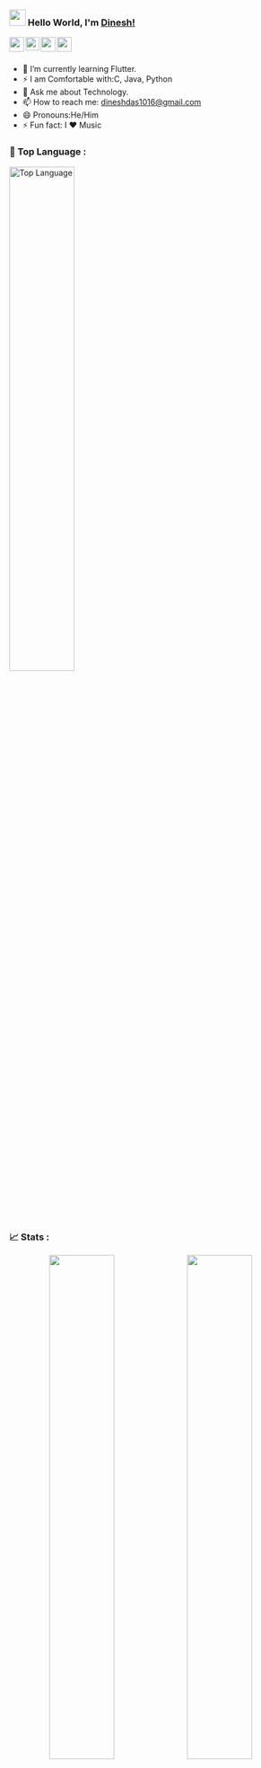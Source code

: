 ### <img src="https://github.com/TheDudeThatCode/TheDudeThatCode/blob/master/Assets/Hi.gif" width="29px"> Hello World, I'm [Dinesh!](https://Dinesh-Das.github.io) 
<a href="https://www.instagram.com/dinesh._.das/">
  <img align="left" width="26px" src="https://cdn.jsdelivr.net/npm/simple-icons@v3/icons/instagram.svg" />
</a>
<a href="https://www.linkedin.com/in/dineshdas1016/">
  <img align="left" width="24px" src="https://cdn.jsdelivr.net/npm/simple-icons@v3/icons/linkedin.svg"  />
</a>
<a href="https://twitter.com/DineshDas_">
  <img align="left" width="26px" src="https://cdn.jsdelivr.net/npm/simple-icons@v3/icons/twitter.svg" />
</a>
<a href="mailto:dineshdas1016@gmail.com">
  <img align="left" width="26px" src="https://cdn.jsdelivr.net/npm/simple-icons@v3/icons/gmail.svg" />
</a>
<br />
<br />
<!--
<h1 align="center">
  <img src="https://raw.githubusercontent.com/Dinesh-Das/Dinesh-Das/master/name.svg" alt="Dinesh-Das" />
</h1>

**Dinesh-Das/Dinesh-Das** is a ✨ _special_ ✨ repository because its `README.md` (this file) appears on your GitHub profile.

Here are some ideas to get you started:
- ⚡ I am Comfortable with:
      C
      Java
      Python
- 🌱 I’m currently learning Flutter.
- 💬 Ask me about Technology.
- 📫 How to reach me: dineshdas1016@gmail.com
- 😄 Pronouns:He/Him 

- 👯 I’m looking to collaborate on ...
- 🤔 I’m looking for help with ...
- 🔭 I’m currently working on Django Project...
✨🌟👨‍💻
Github Stats
<img src="https://github-readme-stats.vercel.app/api?username=Dinesh-Das&&show_icons=true&title_color=ffffff&icon_color=bb2acf&text_color=daf7dc&bg_color=151515">

Showcase Repo 

[![Readme Card](https://github-readme-stats.vercel.app/api/pin/?username=Dinesh-Das&repo=HackerRank)](https://github.com/Dinesh-Das/HackerRank)


dark theme formatted repo
## 🗂️ Highlight Projects

<a href="https://github.com/Zhenye-Na/DA-RNN">
  <img align="center" src="https://github-readme-stats.vercel.app/api/pin/?username=zhenye-na&repo=DA-RNN&show_icons=true&line_height=27&title_color=6aa6f8&text_color=8a919a&icon_color=6aa6f8&bg_color=22272e" alt="DA-RNN" />
</a>

<a href="https://github.com/Zhenye-Na/crnn-pytorch">
  <img align="center" src="https://github-readme-stats.vercel.app/api/pin/?username=zhenye-na&repo=crnn-pytorch&show_icons=true&line_height=27&title_color=6aa6f8&text_color=8a919a&icon_color=6aa6f8&bg_color=22272e" alt="crnn-pytorch" />
</a>
-->


- 🌱 I’m currently learning Flutter.
- ⚡ I am Comfortable with:C, Java, Python
- 💬 Ask me about Technology.
- 📫 How to reach me: dineshdas1016@gmail.com
- 😄 Pronouns:He/Him 
- ⚡ Fun fact: I ❤️ Music


### 🌟 Top Language :
<p align="left">
  <img width="48%" src="https://github-readme-stats.vercel.app/api/top-langs/?username=Dinesh-Das&layout=compact&theme=tokyonight" alt="Top Language" />
</p>



### 📈 Stats : 
<p align="center">
  <img width="48%" src="https://github-readme-stats.vercel.app/api?username=Dinesh-Das&show_icons=true&theme=tokyonight&count_private=true" />
  <img width="48%" src="https://github-readme-streak-stats.herokuapp.com/?user=Dinesh-Das&theme=tokyonight" />
</p>

<br />

### 👨‍💻 Check out:
<a href="https://www.hackerrank.com/dineshdas1016">
  <img align="left" width="26px" src="https://cdn.jsdelivr.net/npm/simple-icons@v3/icons/codechef.svg" />
</a>
<a href="https://www.hackerrank.com/dineshdas1016">
  <img align="left" width="26px" src="https://cdn.jsdelivr.net/npm/simple-icons@v3/icons/geeksforgeeks.svg" />
</a>
<a href="https://www.hackerrank.com/dineshdas1016">
  <img align="left" width="26px" src="https://cdn.jsdelivr.net/npm/simple-icons@v3/icons/leetcode.svg" />
</a>
<a href="https://www.hackerrank.com/dineshdas1016">
  <img align="left" width="26px" src="https://cdn.jsdelivr.net/npm/simple-icons@v3/icons/hackerrank.svg" />
</a>
<br />
<br />

<div align="center">

  <h3>A random joke for you :)</h3>
<!-- HTML -->
<img width="48%" src="https://readme-jokes.vercel.app/api?theme=tokyonight" alt="Jokes Card" />

</div>

### Visitor Count: 
![Visitor Count](https://profile-counter.glitch.me/Dinesh-Das/count.svg)



